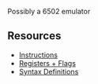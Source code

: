 Possibly a 6502 emulator

## Resources

* [Instructions](http://www.6502.org/tutorials/6502opcodes.html)
* [Registers + Flags](http://www.obelisk.demon.co.uk/6502/registers.html)
* [Syntax Definitions](http://e-tradition.net/bytes/6502/assembler.html)

